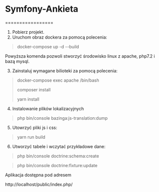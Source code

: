 # Symfony-Ankieta
=================
1. Pobierz projekt.
2. Uruchom obraz dockera za pomocą polecenia:

> docker-compose up -d --build

Powyższa komenda pozwoli stworzyć środowisko linux z apache, php7.2 i bazą mysql. 

3. Zainstaluj wymagane bilioteki za pomocą polecenia:

>docker-compose exec apache /bin/bash
>
>composer install
>
>yarn install

4. Instalowanie plików lokalizacyjnych

>php bin/console bazinga:js-translation:dump

5. Utowrzyć pliki js i css:

>yarn run build

6. Utworzyć tabele i wczytać przykładowe dane:

>php bin/console doctrine:schema:create 

>php bin/console doctrine:fixture:update

Aplikacja dostępna pod adresem

http://localhost/public/index.php/

